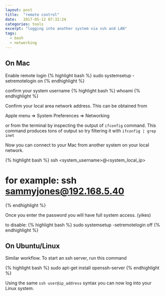 ```yaml
---
layout: post
title:  "remote control"
date:   2017-05-12 07:32:24
categories: tools
excerpt: "logging into another system via ssh and LAN"
tags:
  - bash
  - networking
---
```


## On Mac

Enable remote login
{% highlight bash %}
sudo systemsetup -setremotelogin on
{% endhighlight %}

confirm your system username
{% highlight bash %}
whoami
{% endhighlight %}

Confirm your local area network address.  This can be obtained from

Apple menu => System Preferences => Networking

or from the terminal by inspecting the output of `ifconfig` command.  This command produces tons of output so try filtering it with `ifconfig | grep inet`

Now you can connect to your Mac from another system on your local network.

{% highlight bash %}
ssh <system_username>@<system_local_ip>
# for example: ssh sammyjones@192.168.5.40
{% endhighlight %}

Once you enter the password you will have full system access.  (yikes)

to disable:
{% highlight bash %}
sudo systemsetup -setremotelogin off
{% endhighlight %}

## On Ubuntu/Linux

Similar workflow.  To start an ssh server, run this command

{% highlight bash %}
sudo apt-get install openssh-server
{% endhighlight %}

Using the same `ssh user@ip_address` syntax you can now log into your Linux system.
